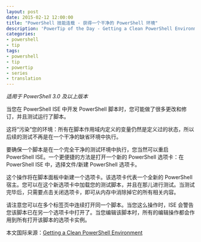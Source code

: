 ```yaml
---
layout: post
date: 2015-02-12 12:00:00
title: "PowerShell 技能连载 - 获得一个干净的 PowerShell 环境"
description: 'PowerTip of the Day - Getting a Clean PowerShell Environment '
categories:
- powershell
- tip
tags:
- powershell
- tip
- powertip
- series
- translation
---
```

_适用于 PowerShell 3.0 及以上版本_

当您在 PowerShell ISE 中开发 PowerShell 脚本时，您可能做了很多更改和修订，并且测试运行了脚本。

这将“污染”您的环境：所有在脚本作用域内定义的变量仍然是定义过的状态，所以后续的测试不再是在一个干净的缺省环境中执行。

要确保一个脚本是在一个完全干净的测试环境中执行，您当然可以重启 PowerShell ISE。一个更便捷的方法是打开一个新的 PowerShell 选项卡：在 PowerShell ISE 中，选择文件/新建 PowerShell 选项卡。

这个操作将在脚本面板中新建一个选项卡。该选项卡代表一个全新的 PowerShell 宿主。您可以在这个新选项卡中加载您的测试脚本，并且在那儿进行测试。当测试完毕后，只需要点击关闭选项卡，即可从内存中消除掉它的所有相关内容。

请注意您可以在多个标签页中连续打开同一个脚本。当您这么操作时，ISE 会警告您该脚本已在另一个选项卡中打开了。当您编辑该脚本时，所有的编辑操作都会作用到所有打开该脚本的选项卡实例。

<!--more-->
本文国际来源：[Getting a Clean PowerShell Environment ](http://community.idera.com/powershell/powertips/b/tips/posts/getting-a-clean-powershell-environment)
